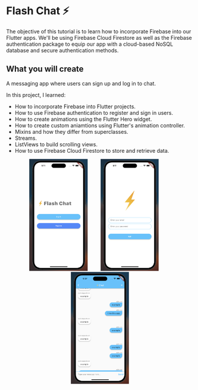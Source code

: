 # Flash Chat ⚡️



The objective of this tutorial is to learn how to incorporate Firebase into our Flutter apps. We'll be using Firebase Cloud Firestore as well as the Firebase authentication package to equip our app with a cloud-based NoSQL database and secure authentication methods. 


## What you will create

A messaging app where users can sign up and log in to chat.

In this project, I learned:
- How to incorporate Firebase into Flutter projects.
- How to use Firebase authentication to register and sign in users.
- How to create animations using the Flutter Hero widget.
- How to create custom aniamtions using Flutter's animation controller. 
- Mixins and how they differ from superclasses.
- Streams.
- ListViews to build scrolling views.
- How to use Firebase Cloud Firestore to store and retrieve data.

<p align="center">
  <img alt="Light" src="demo1.png" width="31%">
&nbsp; &nbsp; &nbsp; &nbsp;
  <img alt="Dark" src="demo2.png" width="31%">
  &nbsp; &nbsp; &nbsp; &nbsp;
  <img alt="light" src="demo3.png" width="31%">
</p>
